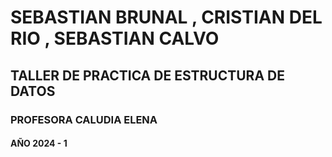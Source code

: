 # SEBASTIAN BRUNAL , CRISTIAN DEL RIO , SEBASTIAN CALVO
## TALLER DE PRACTICA DE ESTRUCTURA DE DATOS
### PROFESORA CALUDIA ELENA
#### AÑO 2024 - 1